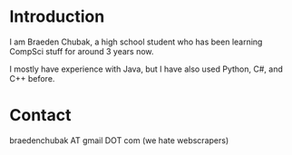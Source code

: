 # Introduction
I am Braeden Chubak, a high school student who has been learning CompSci stuff for around 3 years now.

I mostly have experience with Java, but I have also used Python, C#, and C++ before.

# Contact
braedenchubak AT gmail DOT com (we hate webscrapers)
